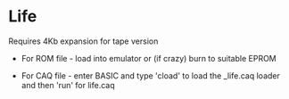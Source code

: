 # Life

Requires 4Kb expansion for tape version

* For ROM file - load into emulator or (if crazy) burn to suitable EPROM

* For CAQ file - enter BASIC and type 'cload' <Return> to load the _life.caq loader and then 'run' <Return> <Return> for life.caq
